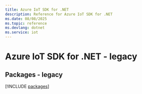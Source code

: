 ```yaml
---
title: Azure IoT SDK for .NET
description: Reference for Azure IoT SDK for .NET
ms.date: 08/08/2025
ms.topic: reference
ms.devlang: dotnet
ms.service: iot
---
```

# Azure IoT SDK for .NET - legacy
## Packages - legacy
[!INCLUDE [packages](iot-index.md)]